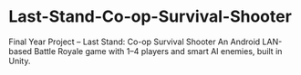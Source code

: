 # Last-Stand-Co-op-Survival-Shooter
Final Year Project – Last Stand: Co-op Survival Shooter   An Android LAN-based Battle Royale game with 1–4 players and smart AI enemies, built in Unity.
